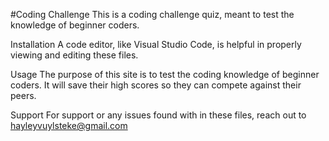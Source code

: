 #Coding Challenge
This is a coding challenge quiz, meant to test the knowledge of beginner coders.

Installation
A code editor, like Visual Studio Code, is helpful in properly viewing and editing these files.

Usage
The purpose of this site is to test the coding knowledge of beginner coders. It will save their high scores so they can compete against their peers. 

Support
For support or any issues found with in these files, reach out to hayleyvuylsteke@gmail.com
